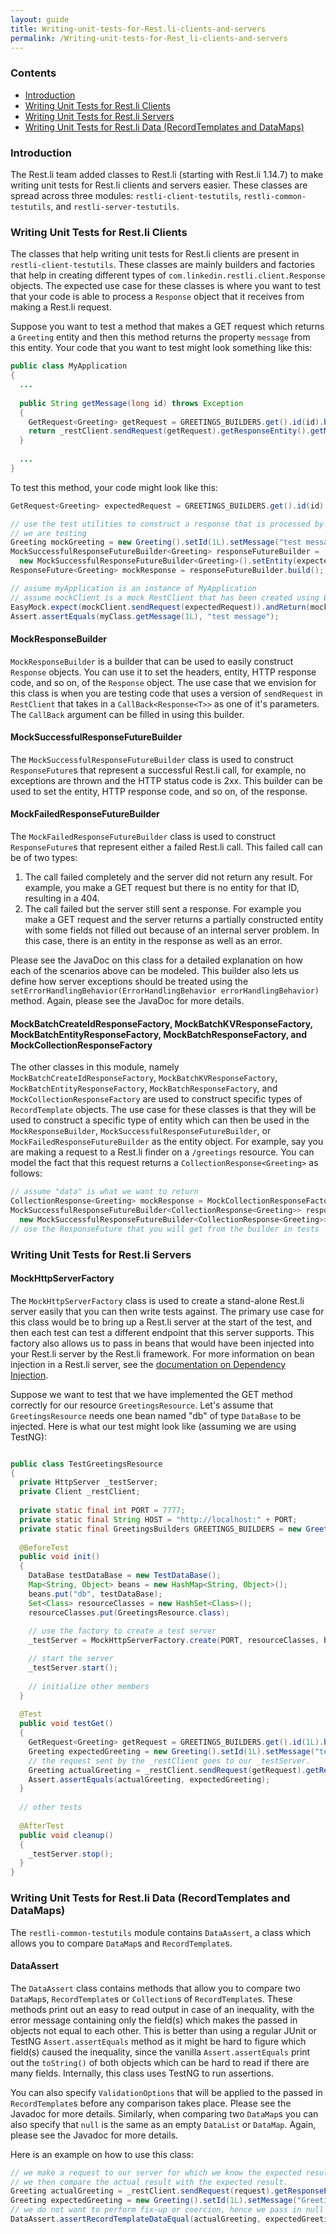 ```yaml
---
layout: guide
title: Writing-unit-tests-for-Rest.li-clients-and-servers
permalink: /Writing-unit-tests-for-Rest_li-clients-and-servers
---
```


### Contents

* [Introduction](Writing-unit-tests-for-Rest.li-clients-and-servers#introduction)
* [Writing Unit Tests for Rest.li Clients](Writing-unit-tests-for-Rest.li-clients-and-servers#writing-unit-tests-for-restli-clients)
* [Writing Unit Tests for Rest.li Servers](Writing-unit-tests-for-Rest.li-clients-and-servers#writing-unit-tests-for-restli-servers)
* [Writing Unit Tests for Rest.li Data (RecordTemplates and DataMaps)](Writing-unit-tests-for-Rest.li-clients-and-servers#writing-unit-tests-for-restli-data-recordtemplates-and-datamaps)

### Introduction

The Rest.li team added classes to Rest.li (starting with Rest.li 1.14.7) to make writing unit tests for Rest.li clients and servers easier. These classes are spread across three modules: `restli-client-testutils`, `restli-common-testutils`, and `restli-server-testutils`.

### Writing Unit Tests for Rest.li Clients

The classes that help writing unit tests for Rest.li clients are present in `restli-client-testutils`. These classes are mainly builders and factories that help in creating different types of `com.linkedin.restli.client.Response` objects. The expected use case for these classes is where you want to test that your code is able to process a `Response` object that it receives from making a Rest.li request. 

Suppose you want to test a method that makes a GET request which returns a `Greeting` entity and then this method returns the property `message` from this entity. Your code that you want to test might look something like this:

```java
public class MyApplication
{
  ...
  
  public String getMessage(long id) throws Exception  
  {
    GetRequest<Greeting> getRequest = GREETINGS_BUILDERS.get().id(id).build();
    return _restClient.sendRequest(getRequest).getResponseEntity().getMessage();
  }
  
  ...
}
```

To test this method, your code might look like this:

```java
GetRequest<Greeting> expectedRequest = GREETINGS_BUILDERS.get().id(id).build();

// use the test utilities to construct a response that is processed by the method
// we are testing
Greeting mockGreeting = new Greeting().setId(1L).setMessage("test message");
MockSuccessfulResponseFutureBuilder<Greeting> responseFutureBuilder = 
  new MockSuccessfulResponseFutureBuilder<Greeting>().setEntity(expectedGreeting);
ResponseFuture<Greeting> mockResponse = responseFutureBuilder.build();

// assume myApplication is an instance of MyApplication
// assume mockClient is a mock RestClient that has been created using EasyMock
EasyMock.expect(mockClient.sendRequest(expectedRequest)).andReturn(mockResponse);
Assert.assertEquals(myClass.getMessage(1L), "test message");
```

#### MockResponseBuilder

`MockResponseBuilder` is a builder that can be used to easily construct `Response` objects. You can use it to set the headers, entity, HTTP response code, and so on, of the `Response` object. The use case that we envision for this class is when you are testing code that uses a version of `sendRequest` in `RestClient` that takes in a `CallBack<Response<T>>` as one of it's parameters. The `CallBack` argument can be filled in using this builder.

#### MockSuccessfulResponseFutureBuilder

The `MockSuccessfulResponseFutureBuilder` class is used to construct `ResponseFuture`s that represent a successful Rest.li call, for example, no exceptions are thrown and the HTTP status code is 2xx. This builder can be used to set the entity, HTTP response code, and so on, of the response.

#### MockFailedResponseFutureBuilder

The `MockFailedResponseFutureBuilder` class is used to construct `ResponseFuture`s that represent either a failed Rest.li call. This failed call can be of two types:

1. The call failed completely and the server did not return any result. For example, you make a GET request but there is no entity for that ID, resulting in a 404.
2. The call failed but the server still sent a response. For example you make a GET request and the server returns a partially constructed entity with some fields not filled out because of an internal server problem. In this case, there is an entity in the response as well as an error.

Please see the JavaDoc on this class for a detailed explanation on how each of the scenarios above can be modeled. This builder also lets us define how server exceptions should be treated using the `setErrorHandlingBehavior(ErrorHandlingBehavior errorHandlingBehavior)` method. Again, please see the JavaDoc for more details.

#### MockBatchCreateIdResponseFactory, MockBatchKVResponseFactory, MockBatchEntityResponseFactory, MockBatchResponseFactory, and MockCollectionResponseFactory

The other classes in this module, namely `MockBatchCreateIdResponseFactory`, `MockBatchKVResponseFactory`, `MockBatchEntityResponseFactory`, `MockBatchResponseFactory`, and `MockCollectionResponseFactory` are used to construct specific types of `RecordTemplate` objects. The use case for these classes is that they will be used to construct a specific type of entity which can then be used in the `MockResponseBuilder`, `MockSuccessfulResponseFutureBuilder`, or `MockFailedResponseFutureBuilder` as the entity object. For example, say you are making a request to a Rest.li finder on a `/greetings` resource. You can model the fact that this request returns a `CollectionResponse<Greeting>` as follows:

```java
// assume "data" is what we want to return
CollectionResponse<Greeting> mockResponse = MockCollectionResponseFactory.create(Greetings.class, data);
MockSuccessfulResponseFutureBuilder<CollectionResponse<Greeting>> responseFutureBuilder = 
  new MockSuccessfulResponseFutureBuilder<CollectionResponse<Greeting>>().setEntity(expectedGreeting);
// use the ResponseFuture that you will get from the builder in tests
``` 

### Writing Unit Tests for Rest.li Servers

#### MockHttpServerFactory

The `MockHttpServerFactory` class is used to create a stand-alone Rest.li server easily that you can then write tests against. The primary use case for this class would be to bring up a Rest.li server at the start of the test, and then each test can test a different endpoint that this server supports. This factory also allows us to pass in beans that would have been injected into your Rest.li server by the Rest.li framework. For more information on bean injection in a Rest.li server, see the [documentation on Dependency Injection](Rest.li-User-Guide#dependency-injection). 

Suppose we want to test that we have implemented the GET method correctly for our resource `GreetingsResource`. Let's assume that `GreetingsResource` needs one bean named "db" of type `DataBase` to be injected. Here is what our test might look like (assuming we are using TestNG):

```java

public class TestGreetingsResource
{
  private HttpServer _testServer;
  private Client _restClient;
  
  private static final int PORT = 7777;
  private static final String HOST = "http://localhost:" + PORT;
  private static final GreetingsBuilders GREETINGS_BUILDERS = new GreetingsBuilders();
  
  @BeforeTest
  public void init()
  {
    DataBase testDataBase = new TestDataBase();
    Map<String, Object> beans = new HashMap<String, Object>();
    beans.put("db", testDataBase);
    Set<Class> resourceClasses = new HashSet<Class>();
    resourceClasses.put(GreetingsResource.class);
    
    // use the factory to create a test server
    _testServer = MockHttpServerFactory.create(PORT, resourceClasses, beans, true);

    // start the server
    _testServer.start();
    
    // initialize other members
  }
  
  @Test
  public void testGet()
  {
    GetRequest<Greeting> getRequest = GREETINGS_BUILDERS.get().id(1L).build();
    Greeting expectedGreeting = new Greeting().setId(1L).setMessage("test greeting");
    // the request sent by the _restClient goes to our _testServer. 
    Greeting actualGreeting = _restClient.sendRequest(getRequest).getResponseEntity();
    Assert.assertEquals(actualGreeting, expectedGreeting);
  }
  
  // other tests
  
  @AfterTest
  public void cleanup()
  {
    _testServer.stop();
  }
}

```

### Writing Unit Tests for Rest.li Data (RecordTemplates and DataMaps)

The `restli-common-testutils` module contains `DataAssert`, a class which allows you to compare `DataMap`s and `RecordTemplate`s.

#### DataAssert

The `DataAssert` class contains methods that allow you to compare two `DataMap`s, `RecordTemplate`s or `Collection`s of `RecordTemplate`s. These methods print out an easy to read output in case of an inequality, with the error message containing only the field(s) which makes the passed in objects not equal to each other. This is better than using a regular JUnit or TestNG `Assert.assertEquals` method as it might be hard to figure which field(s) caused the inequality, since the vanilla `Assert.assertEquals` print out the `toString()` of both objects which can be hard to read if there are many fields. Internally, this class uses TestNG to run assertions.

You can also specify `ValidationOptions` that will be applied to the passed in `RecordTemplate`s before any comparison takes place. Please see the Javadoc for more details. Similarly, when comparing two `DataMap`s you can also specify that `null` is the same as an empty `DataList` or `DataMap`. Again, please see the Javadoc for more details.

Here is an example on how to use this class:

```java
// we make a request to our server for which we know the expected result.
// we then compare the actual result with the expected result.
Greeting actualGreeting = _restClient.sendRequest(request).getResponseEntity();
Greeting expectedGreeting = new Greeting().setId(1L).setMessage("Greeting 1");
// we do not want to perform fix-up or coercion, hence we pass in null as the last argument.
DataAssert.assertRecordTemplateDataEqual(actualGreeting, expectedGreeting, null);
```

